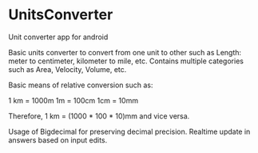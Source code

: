 # UnitsConverter
Unit converter app for android

Basic units converter to convert from one unit to other such as Length: meter to centimeter, kilometer to mile, etc.
Contains multiple categories such as Area, Velocity, Volume, etc.

Basic means of relative conversion such as:

1 km = 1000m
1m = 100cm
1cm = 10mm

Therefore,
1 km = (1000 * 100 * 10)mm and vice versa.

Usage of Bigdecimal for preserving decimal precision. 
Realtime update in answers based on input edits.
